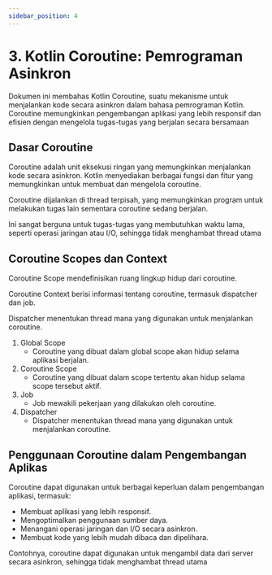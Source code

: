 ```yaml
---
sidebar_position: 4
---
```


# 3. Kotlin Coroutine: Pemrograman Asinkron

Dokumen ini membahas Kotlin Coroutine, suatu mekanisme untuk menjalankan kode secara asinkron dalam bahasa 
pemrograman Kotlin. Coroutine memungkinkan pengembangan aplikasi yang lebih responsif dan efisien dengan mengelola 
tugas-tugas yang berjalan secara bersamaan


## Dasar Coroutine


Coroutine adalah unit eksekusi ringan yang memungkinkan menjalankan kode secara asinkron. Kotlin menyediakan berbagai fungsi dan fitur yang memungkinkan untuk membuat dan mengelola coroutine. 

Coroutine dijalankan di thread terpisah, yang memungkinkan program untuk melakukan tugas lain sementara coroutine sedang berjalan. 

Ini sangat berguna untuk tugas-tugas yang membutuhkan waktu lama, seperti operasi jaringan atau I/O, sehingga tidak menghambat thread utama


## Coroutine Scopes dan Context


Coroutine Scope mendefinisikan ruang lingkup hidup dari coroutine. 

Coroutine Context berisi informasi tentang coroutine, termasuk dispatcher dan job.

Dispatcher menentukan thread mana yang digunakan untuk menjalankan coroutine.

1.  Global Scope 
	- Coroutine yang dibuat dalam global scope akan hidup selama aplikasi berjalan.
2. Coroutine Scope 
	 -  Coroutine yang dibuat dalam scope tertentu akan hidup selama scope tersebut aktif.
3. Job 
	 -  Job mewakili pekerjaan yang dilakukan oleh coroutine.
4. Dispatcher 
	 -  Dispatcher menentukan thread mana yang digunakan untuk menjalankan coroutine.


## Penggunaan Coroutine dalam Pengembangan Aplikas

Coroutine dapat digunakan untuk berbagai keperluan dalam pengembangan aplikasi, termasuk: 

 - Membuat aplikasi yang lebih responsif.  
 - Mengoptimalkan penggunaan sumber daya.  
 - Menangani operasi jaringan dan I/O secara asinkron. 
 - Membuat kode yang lebih mudah dibaca dan dipelihara.

Contohnya, coroutine dapat digunakan untuk mengambil data dari server secara asinkron, sehingga tidak menghambat thread utama